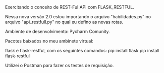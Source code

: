 Exercitando o conceito de REST-Ful API com FLASK_RESTFUL.

Nessa nova versão 2.0 estou importando o arquivo "habilidades.py" no arquivo "api_restfull.py" no qual eu defino as novas rotas. 

Ambiente de desenvolvimento: Pycharm Comunity.

Pacotes baixados no meu ambinete virtual:

flask e flask-restful, com os seguintes comandos:
pip install flask
pip install flask-restful

Utilizei o Postman para fazer os testes de requisição.
